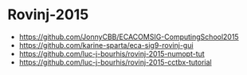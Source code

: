 # Rovinj-2015

- https://github.com/JonnyCBB/ECACOMSIG-ComputingSchool2015
- https://github.com/karine-sparta/eca-sig9-rovinj-gui
- https://github.com/luc-j-bourhis/rovinj-2015-numopt-tut
- https://github.com/luc-j-bourhis/rovinj-2015-cctbx-tutorial
